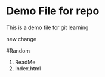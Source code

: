 # Demo File for repo
This is a demo file for git learning

new change

#Random
1. ReadMe
2. Index.html